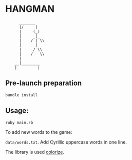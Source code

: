 # HANGMAN
          _______
          |/     |
          |     (_)
          |     _|_
          |    / | \\
          |      |
          |     / \\
          |    /   \\
          |
        __|________
        |         |

## Pre-launch preparation

```
bundle install
```

## Usage:

```
ruby main.rb
```

To add new words to the game:

`data/words.txt`. Add Cyrillic uppercase words in one line.

The library is used [colorize](https://github.com/fazibear/colorize).
